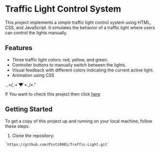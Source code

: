 # Traffic Light Control System

This project implements a simple traffic light control system using HTML, CSS, and JavaScript. It simulates the behavior of a traffic light where users can control the lights manually.

## Features

- Three traffic light colors: red, yellow, and green.
- Controller buttons to manually switch between the lights.
- Visual feedback with different colors indicating the current active light.
- Animation using CSS


 .¸.•*(¸.•*´♥`*•.¸)*•." 

If You want to check this project then click [here](https://pinti0001.github.io/Traffic-Light/)

## Getting Started

To get a copy of this project up and running on your local machine, follow these steps:

1. Clone the repository:

```bash
`https://github.com/Pinti0001/Traffic-Light.git`



